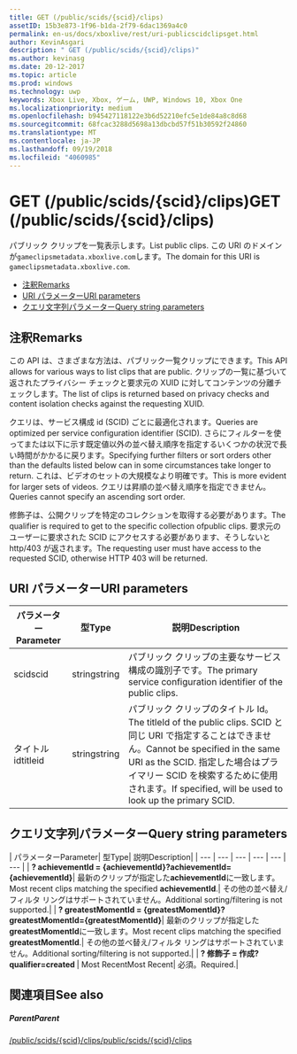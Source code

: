 ```yaml
---
title: GET (/public/scids/{scid}/clips)
assetID: 15b3e873-1f96-b1da-2f79-6dac1369a4c0
permalink: en-us/docs/xboxlive/rest/uri-publicscidclipsget.html
author: KevinAsgari
description: " GET (/public/scids/{scid}/clips)"
ms.author: kevinasg
ms.date: 20-12-2017
ms.topic: article
ms.prod: windows
ms.technology: uwp
keywords: Xbox Live, Xbox, ゲーム, UWP, Windows 10, Xbox One
ms.localizationpriority: medium
ms.openlocfilehash: b945427118122e3b6d52210efc5e1de84a8c8d68
ms.sourcegitcommit: 68fcac3288d5698a13dbcbd57f51b30592f24860
ms.translationtype: MT
ms.contentlocale: ja-JP
ms.lasthandoff: 09/19/2018
ms.locfileid: "4060985"
---
```

# <a name="get-publicscidsscidclips"></a><span data-ttu-id="7daed-104">GET (/public/scids/{scid}/clips)</span><span class="sxs-lookup"><span data-stu-id="7daed-104">GET (/public/scids/{scid}/clips)</span></span>
<span data-ttu-id="7daed-105">パブリック クリップを一覧表示します。</span><span class="sxs-lookup"><span data-stu-id="7daed-105">List public clips.</span></span> <span data-ttu-id="7daed-106">この URI のドメインが`gameclipsmetadata.xboxlive.com`します。</span><span class="sxs-lookup"><span data-stu-id="7daed-106">The domain for this URI is `gameclipsmetadata.xboxlive.com`.</span></span>
 
  * [<span data-ttu-id="7daed-107">注釈</span><span class="sxs-lookup"><span data-stu-id="7daed-107">Remarks</span></span>](#ID4EV)
  * [<span data-ttu-id="7daed-108">URI パラメーター</span><span class="sxs-lookup"><span data-stu-id="7daed-108">URI parameters</span></span>](#ID4ECB)
  * [<span data-ttu-id="7daed-109">クエリ文字列パラメーター</span><span class="sxs-lookup"><span data-stu-id="7daed-109">Query string parameters</span></span>](#ID4ENB)
 
<a id="ID4EV"></a>

 
## <a name="remarks"></a><span data-ttu-id="7daed-110">注釈</span><span class="sxs-lookup"><span data-stu-id="7daed-110">Remarks</span></span>
 
<span data-ttu-id="7daed-111">この API は、さまざまな方法は、パブリック一覧クリップにできます。</span><span class="sxs-lookup"><span data-stu-id="7daed-111">This API allows for various ways to list clips that are public.</span></span> <span data-ttu-id="7daed-112">クリップの一覧に基づいて返されたプライバシー チェックと要求元の XUID に対してコンテンツの分離チェックします。</span><span class="sxs-lookup"><span data-stu-id="7daed-112">The list of clips is returned based on privacy checks and content isolation checks against the requesting XUID.</span></span>
 
<span data-ttu-id="7daed-113">クエリは、サービス構成 id (SCID) ごとに最適化されます。</span><span class="sxs-lookup"><span data-stu-id="7daed-113">Queries are optimized per service configuration identifier (SCID).</span></span> <span data-ttu-id="7daed-114">さらにフィルターを使ってまたは以下に示す既定値以外の並べ替え順序を指定するいくつかの状況で長い時間がかかるに戻ります。</span><span class="sxs-lookup"><span data-stu-id="7daed-114">Specifying further filters or sort orders other than the defaults listed below can in some circumstances take longer to return.</span></span> <span data-ttu-id="7daed-115">これは、ビデオのセットの大規模なより明確です。</span><span class="sxs-lookup"><span data-stu-id="7daed-115">This is more evident for larger sets of videos.</span></span> <span data-ttu-id="7daed-116">クエリは昇順の並べ替え順序を指定できません。</span><span class="sxs-lookup"><span data-stu-id="7daed-116">Queries cannot specify an ascending sort order.</span></span>
 
<span data-ttu-id="7daed-117">修飾子は、公開クリップを特定のコレクションを取得する必要があります。</span><span class="sxs-lookup"><span data-stu-id="7daed-117">The qualifier is required to get to the specific collection ofpublic clips.</span></span> <span data-ttu-id="7daed-118">要求元のユーザーに要求された SCID にアクセスする必要があります、そうしないと http/403 が返されます。</span><span class="sxs-lookup"><span data-stu-id="7daed-118">The requesting user must have access to the requested SCID, otherwise HTTP 403 will be returned.</span></span>
  
<a id="ID4ECB"></a>

 
## <a name="uri-parameters"></a><span data-ttu-id="7daed-119">URI パラメーター</span><span class="sxs-lookup"><span data-stu-id="7daed-119">URI parameters</span></span>
 
| <span data-ttu-id="7daed-120">パラメーター</span><span class="sxs-lookup"><span data-stu-id="7daed-120">Parameter</span></span>| <span data-ttu-id="7daed-121">型</span><span class="sxs-lookup"><span data-stu-id="7daed-121">Type</span></span>| <span data-ttu-id="7daed-122">説明</span><span class="sxs-lookup"><span data-stu-id="7daed-122">Description</span></span>| 
| --- | --- | --- | 
| <span data-ttu-id="7daed-123">scid</span><span class="sxs-lookup"><span data-stu-id="7daed-123">scid</span></span>| <span data-ttu-id="7daed-124">string</span><span class="sxs-lookup"><span data-stu-id="7daed-124">string</span></span>| <span data-ttu-id="7daed-125">パブリック クリップの主要なサービス構成の識別子です。</span><span class="sxs-lookup"><span data-stu-id="7daed-125">The primary service configuration identifier of the public clips.</span></span>| 
| <span data-ttu-id="7daed-126">タイトル id</span><span class="sxs-lookup"><span data-stu-id="7daed-126">titleid</span></span>| <span data-ttu-id="7daed-127">string</span><span class="sxs-lookup"><span data-stu-id="7daed-127">string</span></span>| <span data-ttu-id="7daed-128">パブリック クリップのタイトル Id。</span><span class="sxs-lookup"><span data-stu-id="7daed-128">The titleId of the public clips.</span></span> <span data-ttu-id="7daed-129">SCID と同じ URI で指定することはできません。</span><span class="sxs-lookup"><span data-stu-id="7daed-129">Cannot be specified in the same URI as the SCID.</span></span> <span data-ttu-id="7daed-130">指定した場合はプライマリー SCID を検索するために使用されます。</span><span class="sxs-lookup"><span data-stu-id="7daed-130">If specified, will be used to look up the primary SCID.</span></span>| 
  
<a id="ID4ENB"></a>

 
## <a name="query-string-parameters"></a><span data-ttu-id="7daed-131">クエリ文字列パラメーター</span><span class="sxs-lookup"><span data-stu-id="7daed-131">Query string parameters</span></span>
 
| <span data-ttu-id="7daed-132">パラメーター</span><span class="sxs-lookup"><span data-stu-id="7daed-132">Parameter</span></span>| <span data-ttu-id="7daed-133">型</span><span class="sxs-lookup"><span data-stu-id="7daed-133">Type</span></span>| <span data-ttu-id="7daed-134">説明</span><span class="sxs-lookup"><span data-stu-id="7daed-134">Description</span></span>| 
| --- | --- | --- | --- | --- | --- | 
| <b><span data-ttu-id="7daed-135">? achievementId = {achievementId}</span><span class="sxs-lookup"><span data-stu-id="7daed-135">?achievementId={achievementId}</span></span></b>| <span data-ttu-id="7daed-136">最新のクリップが指定した<b>achievementId</b>に一致します。</span><span class="sxs-lookup"><span data-stu-id="7daed-136">Most recent clips matching the specified <b>achievementId</b>.</span></span>| <span data-ttu-id="7daed-137">その他の並べ替え/フィルタ リングはサポートされていません。</span><span class="sxs-lookup"><span data-stu-id="7daed-137">Additional sorting/filtering is not supported.</span></span>| 
| <b><span data-ttu-id="7daed-138">? greatestMomentId = {greatestMomentId}</span><span class="sxs-lookup"><span data-stu-id="7daed-138">?greatestMomentId={greatestMomentId}</span></span></b>| <span data-ttu-id="7daed-139">最新のクリップが指定した<b>greatestMomentId</b>に一致します。</span><span class="sxs-lookup"><span data-stu-id="7daed-139">Most recent clips matching the specified <b>greatestMomentId</b>.</span></span>| <span data-ttu-id="7daed-140">その他の並べ替え/フィルタ リングはサポートされていません。</span><span class="sxs-lookup"><span data-stu-id="7daed-140">Additional sorting/filtering is not supported.</span></span>| 
| <b><span data-ttu-id="7daed-141">? 修飾子 = 作成</span><span class="sxs-lookup"><span data-stu-id="7daed-141">?qualifier=created</span></span> </b>| <span data-ttu-id="7daed-142">Most Recent</span><span class="sxs-lookup"><span data-stu-id="7daed-142">Most Recent</span></span>| <span data-ttu-id="7daed-143">必須。</span><span class="sxs-lookup"><span data-stu-id="7daed-143">Required.</span></span>| 
  
<a id="ID4EDD"></a>

 
## <a name="see-also"></a><span data-ttu-id="7daed-144">関連項目</span><span class="sxs-lookup"><span data-stu-id="7daed-144">See also</span></span>
 
<a id="ID4EFD"></a>

 
##### <a name="parent"></a><span data-ttu-id="7daed-145">Parent</span><span class="sxs-lookup"><span data-stu-id="7daed-145">Parent</span></span> 

[<span data-ttu-id="7daed-146">/public/scids/{scid}/clips</span><span class="sxs-lookup"><span data-stu-id="7daed-146">/public/scids/{scid}/clips</span></span>](uri-publicscidclips.md)

   